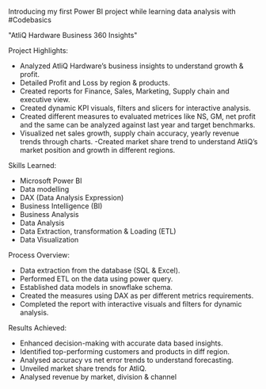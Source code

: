  Introducing  my first Power BI project while learning data analysis with #Codebasics

"AtliQ Hardware Business 360 Insights"

Project Highlights:
- Analyzed AtliQ Hardware’s business insights to understand growth & profit.
- Detailed Profit and Loss by region & products.
- Created reports for Finance, Sales, Marketing, Supply chain and executive view.
- Created dynamic KPI visuals, filters and slicers for interactive analysis.
- Created different measures to evaluated metrices like NS, GM, net profit and the same can be analyzed against last year and target benchmarks.
- Visualized net sales growth, supply chain accuracy, yearly revenue trends through charts.
-Created market share trend to understand AtliQ’s market position and growth in different regions.

Skills Learned:
- Microsoft Power BI
- Data modelling
- DAX (Data Analysis Expression)
- Business Intelligence (BI)
- Business Analysis
- Data Analysis
- Data Extraction, transformation & Loading (ETL)
- Data Visualization

Process Overview:
- Data extraction from the database (SQL & Excel).
- Performed ETL on the data using power query.
- Established data models in snowflake schema.
- Created the measures using DAX as per different metrics requirements.
- Completed the report with interactive visuals and filters for dynamic analysis.

Results Achieved:
- Enhanced decision-making with accurate data based insights.
- Identified top-performing customers and products in diff region.
- Analysed accuracy vs net error trends to understand forecasting.
- Unveiled market share trends for AtliQ.
- Analysed revenue by market, division & channel
